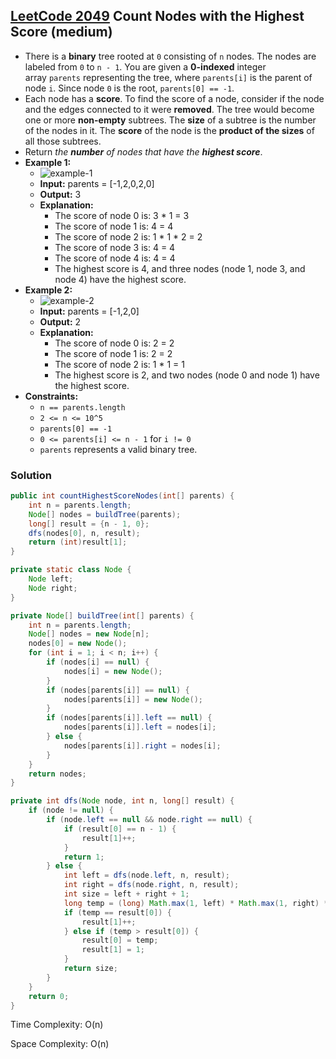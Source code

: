 ## [LeetCode 2049](https://leetcode.com/problems/count-nodes-with-the-highest-score/) Count Nodes with the Highest Score (medium)

- There is a **binary** tree rooted at `0` consisting of `n` nodes. The nodes are labeled from `0` to `n - 1`. You are given a **0-indexed** integer array `parents` representing the tree, where `parents[i]` is the parent of node `i`. Since node `0` is the root, `parents[0] == -1`.
- Each node has a **score**. To find the score of a node, consider if the node and the edges connected to it were **removed**. The tree would become one or more **non-empty** subtrees. The **size** of a subtree is the number of the nodes in it. The **score** of the node is the **product of the sizes** of all those subtrees.
- Return _the **number** of nodes that have the **highest score**_.
- **Example 1:**
    - <img src="https://assets.leetcode.com/uploads/2021/10/03/example-1.png" alt="example-1"  />
    - **Input:** parents = [-1,2,0,2,0]
    - **Output:** 3
    - **Explanation:**
        - The score of node 0 is: 3 * 1 = 3
        - The score of node 1 is: 4 = 4
        - The score of node 2 is: 1 * 1 * 2 = 2
        - The score of node 3 is: 4 = 4
        - The score of node 4 is: 4 = 4
        - The highest score is 4, and three nodes (node 1, node 3, and node 4) have the highest score.
- **Example 2:**
    - <img src="https://assets.leetcode.com/uploads/2021/10/03/example-2.png" alt="example-2"  />
    - **Input:** parents = [-1,2,0]
    - **Output:** 2
    - **Explanation:**
        - The score of node 0 is: 2 = 2
        - The score of node 1 is: 2 = 2
        - The score of node 2 is: 1 * 1 = 1
        - The highest score is 2, and two nodes (node 0 and node 1) have the highest score.
- **Constraints:**
    -   `n == parents.length`
    -   `2 <= n <= 10^5`
    -   `parents[0] == -1`
    -   `0 <= parents[i] <= n - 1` for `i != 0`
    -   `parents` represents a valid binary tree.

### Solution

```java
public int countHighestScoreNodes(int[] parents) {
    int n = parents.length;
    Node[] nodes = buildTree(parents);
    long[] result = {n - 1, 0};
    dfs(nodes[0], n, result);
    return (int)result[1];
}

private static class Node {
    Node left;
    Node right;
}

private Node[] buildTree(int[] parents) {
    int n = parents.length;
    Node[] nodes = new Node[n];
    nodes[0] = new Node();
    for (int i = 1; i < n; i++) {
        if (nodes[i] == null) {
            nodes[i] = new Node();
        }
        if (nodes[parents[i]] == null) {
            nodes[parents[i]] = new Node();
        }
        if (nodes[parents[i]].left == null) {
            nodes[parents[i]].left = nodes[i];
        } else {
            nodes[parents[i]].right = nodes[i];
        }
    }
    return nodes;
}

private int dfs(Node node, int n, long[] result) {
    if (node != null) {
        if (node.left == null && node.right == null) {
            if (result[0] == n - 1) {
                result[1]++;
            }
            return 1;
        } else {
            int left = dfs(node.left, n, result);
            int right = dfs(node.right, n, result);
            int size = left + right + 1;
            long temp = (long) Math.max(1, left) * Math.max(1, right) * Math.max(1, n - size);
            if (temp == result[0]) {
                result[1]++;
            } else if (temp > result[0]) {
                result[0] = temp;
                result[1] = 1;
            }
            return size;
        }
    }
    return 0;
}
```

Time Complexity: O(n)

Space Complexity: O(n)
